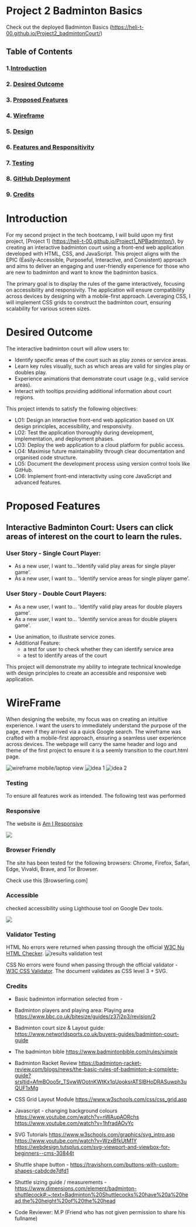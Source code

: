 # Project 2 Badminton Basics
Check out the deployed Badminton Basics (https://heli-t-00.github.io/Project2_badmintonCourt/)

## Table of Contents
### 1.[Introduction](#Introduction)
### 2. [Desired Outcome](#desired-outcome)
### 3. [Proposed Features](#proposed-features)
### 4. [Wireframe](#wireframe)
### 5. [Design](#design)
### 6. [Features and Responsitivity](#features-and-responsitivity)
### 7. [Testing](#testing)
### 8. [GitHub Deployment](#github-deployment)
### 9. [Credits](#credits)

# Introduction 

For my second project in the tech bootcamp, I will build upon my first project, [Project 1] (https://heli-t-00.github.io/Project1_NPBadminton/), by creating an interactive badminton court using a front-end web application developed with HTML, CSS, and JavaScript. 
This project aligns with the EPIC (Easily-Accessible, Purposeful, Interactive, and Consistent) approach and aims to deliver an engaging and user-friendly experience for those who are new to badminton and want to know the badminton basics.

The primary goal is to display the rules of the game interactively, focusing on accessibility and responsivity. The application will ensure compatibility across devices by designing with a mobile-first approach. Leveraging CSS, I will implement CSS grids to construct the badminton court, ensuring scalability for various screen sizes.

# Desired Outcome
The interactive badminton court will allow users to:

- Identify specific areas of the court such as play zones or service areas.
- Learn key rules visually, such as which areas are valid for singles play or doubles play.
- Experience animations that demonstrate court usage (e.g., valid service areas).
- Interact with tooltips providing additional information about court regions.

This project intends to satisfy the following objectives:

- LO1: Design an interactive front-end web application based on UX design principles, accessibility, and responsivity.
- LO2: Test the application thoroughly during development, implementation, and deployment phases.
- LO3: Deploy the web application to a cloud platform for public access.
- LO4: Maximise future maintainability through clear documentation and organised code structure.
- LO5: Document the development process using version control tools like GitHub.
- LO6: Implement front-end interactivity using core JavaScript and advanced features.

# Proposed Features
## Interactive Badminton Court: Users can click areas of interest on the court to learn the rules.
### User Story - Single Court Player:
- As a new user, I want to...'Identify valid play areas for single player game'.
- As a new user, I want to... 'Identify service areas for single player game'.
### User Story - Double Court Players:
- As a new user, I want to... 'Identify valid play areas for double players game'.
- As a new user, I want to... 'Identify service areas for double players game'.

* Use animation, to illustrate service zones.
* Additional Feature:
    - a test for user to check whether they can identify service area
    - a test to identify areas of the court

This project will demonstrate my ability to integrate technical knowledge with design principles to create an accessible and responsive web application.

# WireFrame
When designing the website, my focus was on creating an intuitive experience. I want the users to immediately understand the purpose of the page, even if they arrived via a quick Google search. The wireframe was crafted with a mobile-first approach, ensuring a seamless user experience across devices. The webpage will carry the same header and logo and theme of the first project to ensure it is a seemly transition to the court.html page.

<img src="assets/images/wireframe_p2.pdf" alt="wireframe mobile/laptop view">
<img src="assets/images/wireframe_2pg.jpg" alt="idea 1">
<img src="assets/images/wireframe_1pg.jpg" alt="idea 2">

### Testing
To ensure all features work as intended. The following test was performed

### Responsive

The website is [Am I Responsive](https://ui.dev/amiresponsive?url=https://heli-t-00.github.io/Project2_badmintonCourt/)

<img src="assets/images/amiresponsive_p3.PNG">

### Browser Friendly

The site has been tested for the following browsers: Chrome, Firefox, Safari, Edge, Vivaldi, Brave, and Tor Browser.

Check use this [Browserling.com]

### Accessible

checked accessibility using Lighthouse tool on Google Dev tools.

![](assets/images/readmeimages/Lighthouse.png)

### Validator Testing

HTML
No errors were returned when passing through the official [W3C Nu HTML Checker](https://validator.w3.org/nu/).
<img src="" alt="results validation test">

CSS
No errors were found when passing through the official validator - [W3C CSS Validator](https://jigsaw.w3.org/css-validator/validator). The document validates as CSS level 3 + SVG.

### Credits
* Basic badminton information selected from  - 
* Badminton players and playing area: Playing area https://www.bbc.co.uk/bitesize/guides/z37j2p3/revision/2 
* Badminton court size & Layout guide: https://www.networldsports.co.uk/buyers-guides/badminton-court-guide 
* The badminton bible https://www.badmintonbible.com/rules/simple 
* Badminton Racket Review https://badminton-racket-review.com/blogs/news/the-basic-rules-of-badminton-a-complete-guide?srsltid=AfmBOoo5r_TSvwWOotnKWtKx1qUooksrATSlBHoDRASuwph3uQUF1xMg 
* CSS Grid Layout Module https://www.w3schools.com/css/css_grid.asp 

* Javascript - changing background colours
https://www.youtube.com/watch?v=nWAupAORchs
https://www.youtube.com/watch?v=1hfradAOvYc

* SVG Tutorials 
https://www.w3schools.com/graphics/svg_intro.asp
https://www.youtube.com/watch?v=WzxBfkUtM1Y
https://webdesign.tutsplus.com/svg-viewport-and-viewbox-for-beginners--cms-30844t


* Shuttle shape button - https://travishorn.com/buttons-with-custom-shapes-cabdcde7dfd1
* Shuttle sizing guide / measurements - https://www.dimensions.com/element/badminton-shuttlecock#:~:text=Badminton%20Shuttlecocks%20have%20a%20head,the%20height%20of%20the%20head

* Code Reviewer: M.P (Friend who has not given permission to share his fullname)